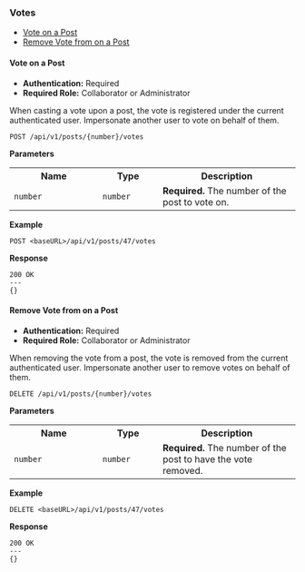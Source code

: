<h3 id="votes">Votes</h3>

<ul>
  <li><a href="#add-vote">Vote on a Post</a></li>
  <li><a href="#remove-vote">Remove Vote from on a Post</a></li>
</ul>

<h4 id="add-vote">Vote on a Post</h4>

- <strong>Authentication:</strong> Required
- <strong>Required Role:</strong> Collaborator or Administrator

When casting a vote upon a post, the vote is registered under the current authenticated user. Impersonate another user to vote on behalf of them.

```
POST /api/v1/posts/{number}/votes
```

<strong>Parameters</strong>

<table>
  <tr>
    <th width="140">Name</th>
    <th width="90">Type</th>
    <th>Description</th>
  </tr>
  <tr>
    <td><code>number</code></td>
    <td><code>number</code></td>
    <td><strong>Required.</strong> The number of the post to vote on.</td>
  </tr>
</table>

<strong>Example</strong>

```
POST <baseURL>/api/v1/posts/47/votes
```

<strong>Response</strong>

```
200 OK
---
{}
```

<h4 id="remove-vote">Remove Vote from on a Post</h4>

- <strong>Authentication:</strong> Required
- <strong>Required Role:</strong> Collaborator or Administrator

When removing the vote from a post, the vote is removed from the current authenticated user. Impersonate another user to remove votes on behalf of them.

```
DELETE /api/v1/posts/{number}/votes
```

<strong>Parameters</strong>

<table>
  <tr>
    <th width="140">Name</th>
    <th width="90">Type</th>
    <th>Description</th>
  </tr>
  <tr>
    <td><code>number</code></td>
    <td><code>number</code></td>
    <td><strong>Required.</strong> The number of the post to have the vote removed.</td>
  </tr>
</table>

<strong>Example</strong>

```
DELETE <baseURL>/api/v1/posts/47/votes
```

<strong>Response</strong>

```
200 OK
---
{}
```